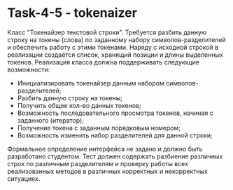 # Task-4-5 - tokenaizer
 Класс "Токенайзер текстовой строки".
 Требуется разбить данную строку на токены (слова) по заданному набору символов-разделителей и обеспечить работу с этими токенами. Наряду с исходной строкой в реализации создаётся список, хранящий позиции и длины выделенных токенов.
 Реализация класса должна поддерживать следующие возможности:
- Инициализировать токенайзер данным набором символов-разделителей;
- Разбить данную строку на токены;
- Получить общее кол-во данных токенов;
- Возможность последовательного просмотра токенов, начиная с заданного (итератор);
- Получение токена с заданным порядковым номером;
- Возможность изменить набор разделителей для данной строки;

 Формальное определение интерфейса не задано и должно быть разработано студентом. Тест должен содержать разбиение различных строк по различным разделителям и проверку работы всех реализованных методов в различных корректных и некорректных ситуациях.
